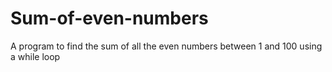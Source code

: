 # Sum-of-even-numbers
A program to find the sum of all the even numbers between 1 and 100 using a while loop
